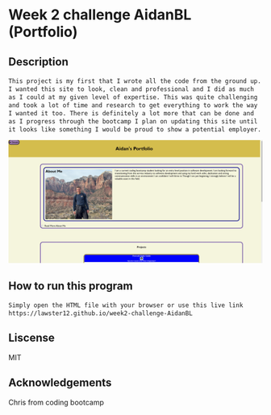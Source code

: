 
# Week 2 challenge AidanBL (Portfolio)

## Description
    This project is my first that I wrote all the code from the ground up. I wanted this site to look, clean and professional and I did as much as I could at my given level of expertise. This was quite challenging and took a lot of time and research to get everything to work the way I wanted it too. There is definitely a lot more that can be done and as I progress through the bootcamp I plan on updating this site until it looks like something I would be proud to show a potential employer.
![website screenshot](assets\images\week2.jpg)
## How to run this program
    Simply open the HTML file with your browser or use this live link https://lawster12.github.io/week2-challenge-AidanBL

## Liscense
MIT

## Acknowledgements
Chris from coding bootcamp

